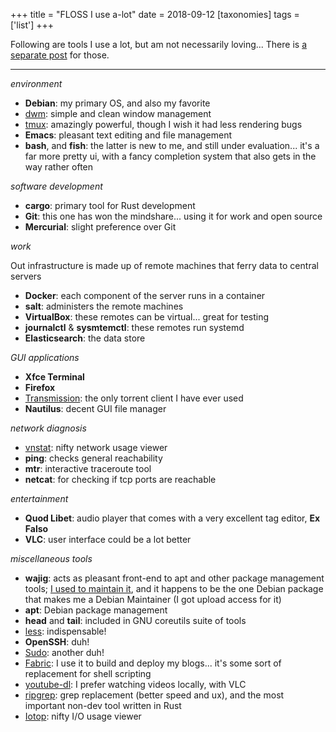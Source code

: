 +++
title = "FLOSS I use a-lot"
date = 2018-09-12
[taxonomies]
tags = ['list']
+++

Following are tools I use a lot, but am not necessarily loving...
There is [a separate post] for those.

---

*environment*

- **Debian**: my primary OS, and also my favorite
- [dwm]: simple and clean window management
- [tmux][]: amazingly powerful, though I wish it had less rendering bugs
- **Emacs**: pleasant text editing and file management
- **bash**, and **fish**: the latter is new to me, and still under
  evaluation... it's a far more pretty ui, with a fancy completion
  system that also gets in the way rather often

*software development*

-   **cargo**: primary tool for Rust development
-   **Git**: this one has won the mindshare... using it for work and open source
-   **Mercurial**: slight preference over Git

*work*

Out infrastructure is made up of remote machines that ferry data to
central servers

-   **Docker**: each component of the server runs in a container
-   **salt**: administers the remote machines
-   **VirtualBox**: these remotes can be virtual... great for testing
-   **journalctl** & **sysmtemctl**: these remotes run systemd
-   **Elasticsearch**: the data store

*GUI applications*

-   **Xfce Terminal**
-   **Firefox**
-   [Transmission][]: the only torrent client I have ever used
-   **Nautilus**: decent GUI file manager

*network diagnosis*
-   [vnstat]: nifty network usage viewer
-   **ping**: checks general reachability
-   **mtr**: interactive traceroute tool
-   **netcat**: for checking if tcp ports are reachable

*entertainment*

-   **Quod Libet**: audio player that comes with a very excellent tag
    editor, **Ex Falso**
-   **VLC**: user interface could be a lot better

*miscellaneous tools*

-   **wajig**: acts as pleasant front-end to apt and other
    package management tools;
    [I used to maintain it], and it happens to be the one Debian
    package that makes me a Debian Maintainer (I got upload access
    for it)
-   **apt**: Debian package management
-   **head** and **tail**: included in GNU coreutils suite of tools
-   [less][]: indispensable!
-   **OpenSSH**: duh!
-   [Sudo]: another duh!
-   [Fabric][]: I use it to build and deploy my blogs... it's some
    sort of replacement for shell scripting
-   [youtube-dl][]: I prefer watching videos locally, with VLC
-   [ripgrep]: grep replacement (better speed and ux),
    and the most important non-dev tool written in Rust
-   [Iotop]: nifty I/O usage viewer



  [a separate post]: http://tshepang.net/favorite-floss
  [I used to maintain it]: http://tshepang.net/tags/wajig
  [Transmission]: http://www.transmissionbt.com
  [dwm]: http://tshepang.net/my-current-desktop-setup
  [tmux]: http://tmux.sourceforge.net
  [less]: http://www.greenwoodsoftware.com/less
  [Fabric]: http://fabfile.org
  [youtube-dl]: http://rg3.github.io/youtube-dl
  [ripgrep]: http://blog.burntsushi.net/ripgrep
  [Sudo]: http://tshepang.net/project-of-note-sudo
  [Iotop]: http://tshepang.net/project-of-note-sudo
  [vnstat]: http://humdi.net/vnstat
